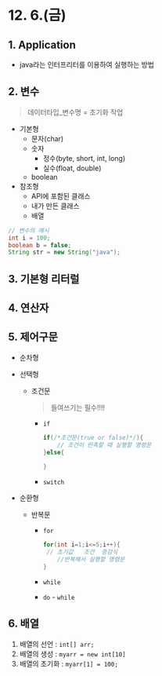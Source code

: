 # 12. 6.(금)

## 1. Application

* java라는 인터프리터를 이용하여 실행하는 방법

## 2. 변수

> 데이터타입_변수명 = 초기화 작업

* 기본형
  * 문자(char)
  * 숫자
    * 정수(byte, short, int, long)
    * 실수(float, double)
  * boolean
* 참조형
  * API에 포함된 클래스
  * 내가 만든 클래스
  * 배열

```java
// 변수의 예시
int i = 100;
boolean b = false;
String str = new String("java");

```

## 3. 기본형 리터럴

## 4. 연산자

## 5. 제어구문

* 순차형

* 선택형

  * 조건문

    > 들여쓰기는 필수!!!!

    * `if`

      ```java
      if(/*조건문(true or false)*/){
          // 조건이 만족할 때 실행할 명령문
      }else{
          
      }
      ```

    * `switch`

* 순환형

  * 반복문

    * `for`

      ```java
      for(int i=1;i<=5;i++){
       // 초기값   조건  증감식
          //반복해서 실행할 명령문
      }
      ```

      

    * `while`

    * `do` - `while`

## 6. 배열

1. 배열의 선언 : `int[] arr;`
2. 배열의 생성 : `myarr = new int[10]`
3. 배열의 초기화 : `myarr[1] = 100;`